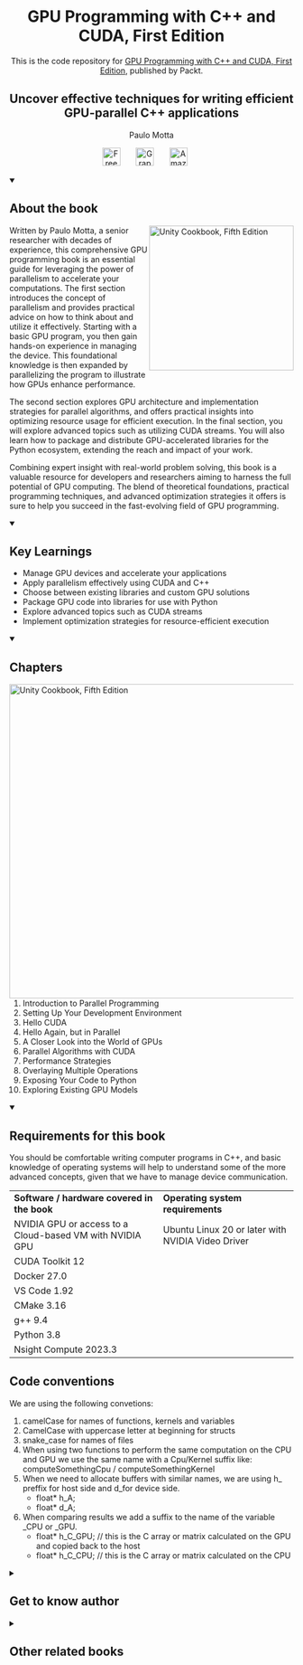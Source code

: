 <h1 align="center">
GPU Programming with C++ and CUDA, First Edition</h1>
<p align="center">This is the code repository for <a href ="https://www.packtpub.com/en-us/product/gpu-programming-with-c-and-cuda-first-edition/9781805124542"> GPU Programming with C++ and CUDA, First Edition</a>, published by Packt.
</p>

<h2 align="center">
Uncover effective techniques for writing efficient GPU-parallel C++ applications
</h2>
<p align="center">
Paulo Motta</p>

<p align="center">
  <a href="https://packt.link/free-ebook/9781805124542"><img width="32px" alt="Free PDF" title="Free PDF" src="https://cdn-icons-png.flaticon.com/512/4726/4726010.png"/></a>
 &#8287;&#8287;&#8287;&#8287;&#8287;
  <a href="https://packt.link/gbp/9781805124542"><img width="32px" alt="Graphic Bundle" title="Graphic Bundle" src="https://cdn-icons-png.flaticon.com/512/2659/2659360.png"/></a>
  &#8287;&#8287;&#8287;&#8287;&#8287;
   <a href="https://www.amazon.com/GPU-Programming-CUDA-GPU-parallel-applications/dp/1805124544"><img width="32px" alt="Amazon" title="Get your copy" src="https://cdn-icons-png.flaticon.com/512/15466/15466027.png"/></a>
  &#8287;&#8287;&#8287;&#8287;&#8287;
</p>
<details open> 
  <summary><h2>About the book</summary>
<a href="https://www.packtpub.com/product/unity-cookbook-fifth-edition/9781805123026">
<img src="https://content.packt.com/B20897/cover_image_small.jpg" alt="Unity Cookbook, Fifth Edition" height="256px" align="right">
</a>

Written by Paulo Motta, a senior researcher with decades of experience, this comprehensive GPU programming book is an essential guide for leveraging the power of parallelism to accelerate your computations. The first section introduces the concept of parallelism and provides practical advice on how to think about and utilize it effectively. Starting with a basic GPU program, you then gain hands-on experience in managing the device. This foundational knowledge is then expanded by parallelizing the program to illustrate how GPUs enhance performance.

The second section explores GPU architecture and implementation strategies for parallel algorithms, and offers practical insights into optimizing resource usage for efficient execution.
In the final section, you will explore advanced topics such as utilizing CUDA streams. You will also learn how to package and distribute GPU-accelerated libraries for the Python ecosystem, extending the reach and impact of your work.

Combining expert insight with real-world problem solving, this book is a valuable resource for developers and researchers aiming to harness the full potential of GPU computing. The blend of theoretical foundations, practical programming techniques, and advanced optimization strategies it offers is sure to help you succeed in the fast-evolving field of GPU programming.</details>
<details open> 
  <summary><h2>Key Learnings</summary>
<ul>

<li>Manage GPU devices and accelerate your applications</li>

<li>Apply parallelism effectively using CUDA and C++</li>

<li>Choose between existing libraries and custom GPU solutions</li>

<li>Package GPU code into libraries for use with Python</li>

<li>Explore advanced topics such as CUDA streams</li>

<li>Implement optimization strategies for resource-efficient execution</li>

</ul>

  </details>

<details open> 
  <summary><h2>Chapters</summary>
     <img src="https://cliply.co/wp-content/uploads/2020/02/372002150_DOCUMENTS_400px.gif" alt="Unity Cookbook, Fifth Edition" height="556px" align="right">
<ol>

  <li>Introduction to Parallel Programming</li>

  <li>Setting Up Your Development Environment</li>

  <li>Hello CUDA</li>

  <li>Hello Again, but in Parallel</li>

  <li>A Closer Look into the World of GPUs</li>

  <li>Parallel Algorithms with CUDA</li>

  <li>Performance Strategies</li>

  <li>Overlaying Multiple Operations</li>

  <li>Exposing Your Code to Python</li>

  <li>Exploring Existing GPU Models</li>

</ol>

</details>


<details open> 
  <summary><h2>Requirements for this book</summary>
You should be comfortable writing computer programs in C++, and basic knowledge of operating systems will help to understand some of the more advanced concepts, given that we have to manage device communication.
<table>     
   <tr><td><b>Software / hardware covered in the book</td><td><b>Operating system requirements</td></tr>
   <tr><td>NVIDIA GPU or access to a Cloud-based VM with NVIDIA GPU</td><td>Ubuntu Linux 20 or later with NVIDIA Video Driver</td></tr>
   <tr><td>CUDA Toolkit 12</td><td></td></tr>
   <tr><td>Docker 27.0</td><td></td></tr>
   <tr><td>VS Code 1.92</td><td></td></tr>
   <tr><td>CMake 3.16</td><td></td></tr>
   <tr><td>g++ 9.4</td><td></td></tr>
   <tr><td>Python 3.8</td><td></td></tr>
   <tr><td>Nsight Compute 2023.3</td><td></td></tr>
</table>
  </details>

## Code conventions

We are using the following convetions:

1. camelCase for names of functions, kernels and variables
2. CamelCase with uppercase letter at beginning for structs
3. snake_case for names of files
4. When using two functions to perform the same computation on the CPU and GPU we use the same name with a Cpu/Kernel suffix like: computeSomethingCpu / computeSomethingKernel
5. When we need to allocate buffers with similar names, we are using h_ preffix for host side and d_for device side.
    * float* h_A;
    * float* d_A;
6. When comparing results we add a suffix to the name of the variable _CPU or _GPU.
    * float* h_C_GPU; // this is the C array or matrix calculated on the GPU and copied back to the host
    * float* h_C_CPU; // this is the C array or matrix calculated on the CPU

<details> 
  <summary><h2>Get to know author</h2></summary>

_Paulo Motta_ completed the PhD in Computer Science with an emphasis in parallel systems at PUC-Rio in 2011. Currently, Paulo Motta is a Senior Research Software Development Engineer at Microsoft and a postdoctoral researcher on quantum walks simulations with Hiperwalk at the National Scientific Computing Laboratory in Brazil. Paulo is a senior member of IEEE Computer Society with over 25 years' experience in software development and 9 years experience as a university professor.



</details>
<details> 
  <summary><h2>Other related books</h2></summary>
<ul>

  <li><a href="https://www.packtpub.com/en-us/product/c-high-performance-second-edition/9781839216541">C++ High Performance, Second Edition</a></li>

  <li><a href="https://www.packtpub.com/en-us/product/c-memory-management-first-edition/9781805129806">C++ Memory Management, First Edition</a></li>
 
</ul>

</details>
